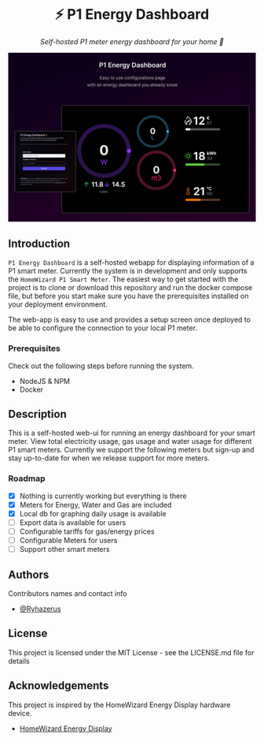 <h1 align="center">
  ⚡ P1 Energy Dashboard
</h1>

<p align="center">
  <i align="center">Self-hosted P1 meter energy dashboard for your home 🚀</i>
</p>

![alt text](/docs/hero.png)

## Introduction

`P1 Energy Dashboard` is a self-hosted webapp for displaying information of a P1 smart meter. Currently the system is in development and only supports the `HomeWizard P1 Smart Meter`.
The easiest way to get started with the project is to clone or download this repository and run the docker compose file, but before you start make sure you have the prerequisites installed on your deployment environment.

The web-app is easy to use and provides a setup screen once deployed to be able to configure the connection to your local P1 meter.

### Prerequisites

Check out the following steps before running the system.

- NodeJS & NPM
- Docker

## Description

This is a self-hosted web-ui for running an energy dashboard for your smart meter. View total electricity usage, gas usage and water usage for different P1 smart meters. Currently we support the following meters but sign-up and stay up-to-date for when we release support for more meters.

### Roadmap

- [x] Nothing is currently working but everything is there
- [x] Meters for Energy, Water and Gas are included
- [x] Local db for graphing daily usage is available
- [ ] Export data is available for users
- [ ] Configurable tariffs for gas/energy prices
- [ ] Configurable Meters for users
- [ ] Support other smart meters

## Authors

Contributors names and contact info

- [@Ryhazerus](http://github.com/ryhazerus)

## License

This project is licensed under the MIT License - see the LICENSE.md file for details

## Acknowledgements

This project is inspired by the HomeWizard Energy Display hardware device.

- [HomeWizard Energy Display](https://www.homewizard.com/)
